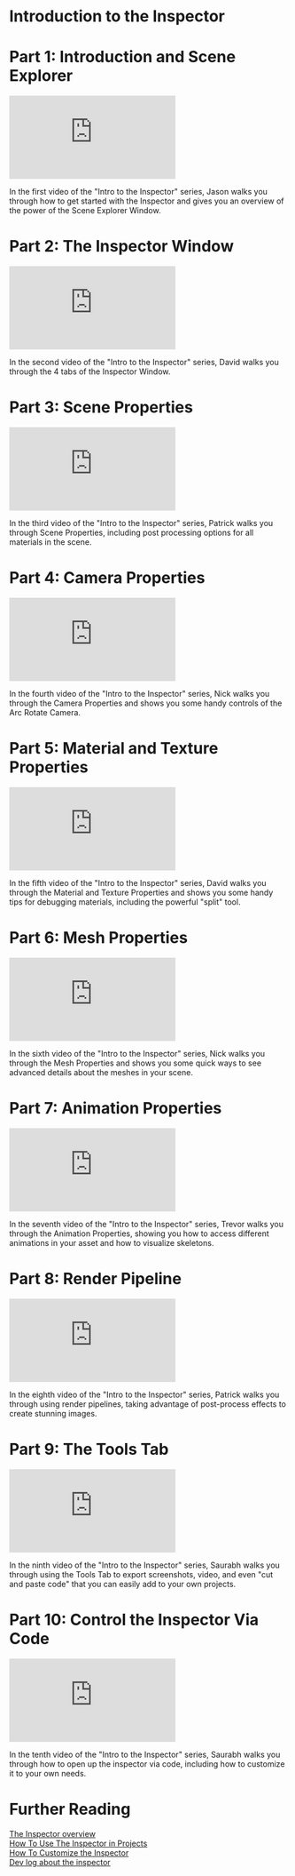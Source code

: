 # Introduction to the Inspector

# Part 1: Introduction and Scene Explorer

<iframe src="https://www.youtube.com/embed/Xxqas3_b0mE" frameborder="0" allow="accelerometer; autoplay; encrypted-media; gyroscope; picture-in-picture" allowFullScreen></iframe>

In the first video of the "Intro to the Inspector" series, Jason walks you through how to get started with the Inspector and gives you an overview of the power of the Scene Explorer Window.

# Part 2: The Inspector Window

<iframe src="https://www.youtube.com/embed/WZzMcKw2qAY" frameborder="0" allow="accelerometer; autoplay; encrypted-media; gyroscope; picture-in-picture" allowFullScreen></iframe>

In the second video of the "Intro to the Inspector" series, David walks you through the 4 tabs of the Inspector Window.

# Part 3: Scene Properties

<iframe src="https://www.youtube.com/embed/p8cZIP5Sdrc" frameborder="0" allow="accelerometer; autoplay; encrypted-media; gyroscope; picture-in-picture" allowFullScreen></iframe>

In the third video of the "Intro to the Inspector" series, Patrick walks you through Scene Properties, including post processing options for all materials in the scene.

# Part 4: Camera Properties

<iframe src="https://www.youtube.com/embed/YaSscG5PBf0" frameborder="0" allow="accelerometer; autoplay; encrypted-media; gyroscope; picture-in-picture" allowFullScreen></iframe>

In the fourth video of the "Intro to the Inspector" series, Nick walks you through the Camera Properties and shows you some handy controls of the Arc Rotate Camera.

# Part 5: Material and Texture Properties

<iframe src="https://www.youtube.com/embed/7t9kRCzTP8M" frameborder="0" allow="accelerometer; autoplay; encrypted-media; gyroscope; picture-in-picture" allowFullScreen></iframe>

In the fifth video of the "Intro to the Inspector" series, David walks you through the Material and Texture Properties and shows you some handy tips for debugging materials, including the powerful "split" tool.

# Part 6: Mesh Properties

<iframe src="https://www.youtube.com/embed/BD7eqdhOe8M" frameborder="0" allow="accelerometer; autoplay; encrypted-media; gyroscope; picture-in-picture" allowFullScreen></iframe>

In the sixth video of the "Intro to the Inspector" series, Nick walks you through the Mesh Properties and shows you some quick ways to see advanced details about the meshes in your scene.

# Part 7: Animation Properties

<iframe src="https://www.youtube.com/embed/1-YRcs-M81w" frameborder="0" allow="accelerometer; autoplay; encrypted-media; gyroscope; picture-in-picture" allowFullScreen></iframe>

In the seventh video of the "Intro to the Inspector" series, Trevor walks you through the Animation Properties, showing you how to access different animations in your asset and how to visualize skeletons.

# Part 8: Render Pipeline

<iframe src="https://www.youtube.com/embed/imNGaP3VogU" frameborder="0" allow="accelerometer; autoplay; encrypted-media; gyroscope; picture-in-picture" allowFullScreen></iframe>

In the eighth video of the "Intro to the Inspector" series, Patrick walks you through using render pipelines, taking advantage of post-process effects to create stunning images. 

# Part 9: The Tools Tab

<iframe src="https://www.youtube.com/embed/omSoLMpxUfY" frameborder="0" allow="accelerometer; autoplay; encrypted-media; gyroscope; picture-in-picture" allowFullScreen></iframe>

In the ninth video of the "Intro to the Inspector" series, Saurabh walks you through using the Tools Tab to export screenshots, video, and even "cut and paste code" that you can easily add to your own projects.

# Part 10: Control the Inspector Via Code

<iframe src="https://www.youtube.com/embed/1Y7Mwjfxbm8" frameborder="0" allow="accelerometer; autoplay; encrypted-media; gyroscope; picture-in-picture" allowFullScreen></iframe>

In the tenth video of the "Intro to the Inspector" series, Saurabh walks you through how to open up the inspector via code, including how to customize it to your own needs.

# Further Reading

[The Inspector overview](Playground_debuglayer)  
[How To Use The Inspector in Projects](/How_To/debug_layer)  
[How To Customize the Inspector](/How_To/customize_debug_layer)  
[Dev log about the inspector](https://medium.com/@babylonjs/dev-log-creating-the-new-inspector-b15c50900205)
